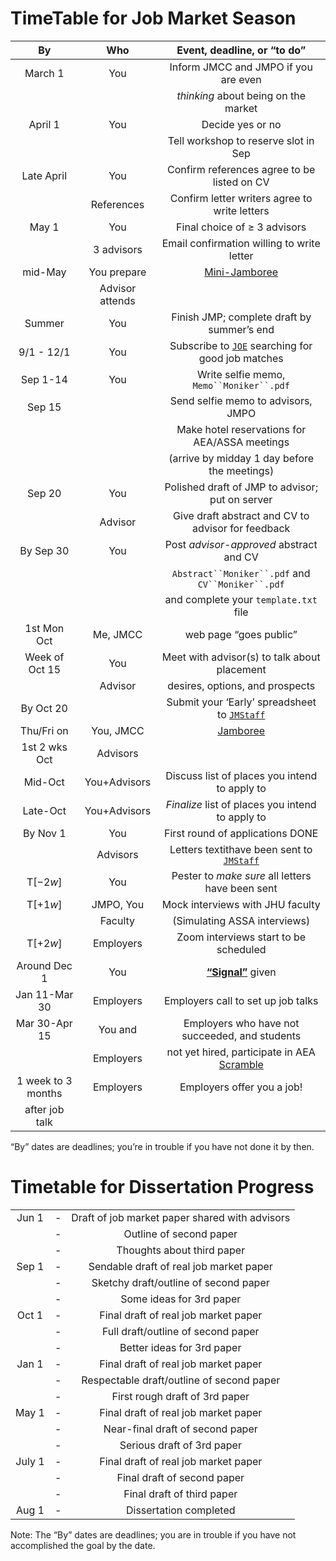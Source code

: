# TimeTable for Job Market Season

<div class="center">

|         By         |       Who       |                                              Event, deadline, or “to do”                                               |
|:------------------:|:---------------:|:----------------------------------------------------------------------------------------------------------------------:|
|      March 1       |       You       |                                          Inform JMCC and JMPO if you are even                                          |
|                    |                 |                                          *thinking* about being on the market                                          |
|      April 1       |       You       |                                                    Decide yes or no                                                    |
|                    |                 |                                          Tell workshop to reserve slot in Sep                                          |
|     Late April     |       You       |                                      Confirm references agree to be listed on CV                                       |
|                    |   References    |                                     Confirm letter writers agree to write letters                                      |
|       May 1        |       You       |                                              Final choice of ≥ 3 advisors                                              |
|                    |   3 advisors    |                                       Email confirmation willing to write letter                                       |
|      mid-May       |   You prepare   | [Mini-Jamboree](https://github.com/llorracc/JobMarket/tree/main/Jamborees/README.md#user-content-jamboree-mini-spring) |
|                    | Advisor attends |                                                                                                                        |
|       Summer       |       You       |                                       Finish JMP; complete draft by summer’s end                                       |
|     9/1 - 12/1     |       You       |                    Subscribe to [`JOE`](https://www.aeaweb.org/joe) searching for good job matches                     |
|      Sep 1-14      |       You       |                                        Write selfie memo, `Memo``Moniker``.pdf`                                        |
|       Sep 15       |                 |                                           Send selfie memo to advisors, JMPO                                           |
|                    |                 |                                     Make hotel reservations for AEA/ASSA meetings                                      |
|                    |                 |                                      (arrive by midday 1 day before the meetings)                                      |
|       Sep 20       |       You       |                                    Polished draft of JMP to advisor; put on server                                     |
|                    |     Advisor     |                                   Give draft abstract and CV to advisor for feedback                                   |
|     By Sep 30      |       You       |                                        Post *advisor-approved* abstract and CV                                         |
|                    |                 |                                   `Abstract``Moniker``.pdf` and `CV``Moniker``.pdf`                                    |
|                    |                 |                                         and complete your `template.txt` file                                          |
|    1st Mon Oct     |    Me, JMCC     |                                                 web page “goes public”                                                 |
|   Week of Oct 15   |       You       |                                      Meet with advisor(s) to talk about placement                                      |
|                    |     Advisor     |                                            desires, options, and prospects                                             |
|     By Oct 20      |                 |        Submit your ‘Early’ spreadsheet to [`JMStaff`](https://github.com/llorracc/JobMarket/blob/main/Notation)        |
|     Thu/Fri on     |    You, JMCC    |             [Jamboree](https://github.com/llorracc/JobMarket/tree/main/Jamborees/README.md#fall-jamboree)              |
|   1st 2 wks Oct    |    Advisors     |                                                                                                                        |
|      Mid-Oct       |  You+Advisors   |                                     Discuss list of places you intend to apply to                                      |
|      Late-Oct      |  You+Advisors   |                                    *Finalize* list of places you intend to apply to                                    |
|      By Nov 1      |       You       |                                            First round of applications DONE                                            |
|                    |    Advisors     |         Letters textithave been sent to [`JMStaff`](https://github.com/llorracc/JobMarket/blob/main/Notation)          |
|     T\[−2*w*\]     |       You       |                                    Pester to *make sure* all letters have been sent                                    |
|     T\[+1*w*\]     |    JMPO, You    |                                            Mock interviews with JHU faculty                                            |
|                    |     Faculty     |                                              (Simulating ASSA interviews)                                              |
|     T\[+2*w*\]     |    Employers    |                                         Zoom interviews start to be scheduled                                          |
|    Around Dec 1    |       You       |                                 [**“Signal”**](http:/www.aeaweb.org/joe/signal/) given                                 |
|   Jan 11-Mar 30    |    Employers    |                                           Employers call to set up job talks                                           |
|   Mar 30-Apr 15    |     You and     |                                     Employers who have not succeeded, and students                                     |
|                    |    Employers    |                   not yet hired, participate in AEA [Scramble](https://www.aeaweb.org/joe/scramble/)                   |
| 1 week to 3 months |    Employers    |                                               Employers offer you a job!                                               |
|   after job talk   |                 |                                                                                                                        |

</div>

“By” dates are deadlines; you’re in trouble if you have not done it by then.

# Timetable for Dissertation Progress

<div class="center">

|        |     |                                                |
|:------:|:---:|:----------------------------------------------:|
| Jun 1  | \-  | Draft of job market paper shared with advisors |
|        | \-  |            Outline of second paper             |
|        | \-  |           Thoughts about third paper           |
| Sep 1  | \-  |    Sendable draft of real job market paper     |
|        | \-  |     Sketchy draft/outline of second paper      |
|        | \-  |            Some ideas for 3rd paper            |
| Oct 1  | \-  |      Final draft of real job market paper      |
|        | \-  |       Full draft/outline of second paper       |
|        | \-  |           Better ideas for 3rd paper           |
| Jan 1  | \-  |      Final draft of real job market paper      |
|        | \-  |   Respectable draft/outline of second paper    |
|        | \-  |         First rough draft of 3rd paper         |
| May 1  | \-  |      Final draft of real job market paper      |
|        | \-  |        Near-final draft of second paper        |
|        | \-  |           Serious draft of 3rd paper           |
| July 1 | \-  |      Final draft of real job market paper      |
|        | \-  |          Final draft of second paper           |
|        | \-  |           Final draft of third paper           |
| Aug 1  | \-  |             Dissertation completed             |

</div>

Note: The “By” dates are deadlines; you are in trouble if you have not accomplished the goal by the date.
